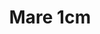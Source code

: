 ---
title: Mare 1cm
date: 
draft: false

# descripcion
description : Argollitas en plata 925 facetadas

materials: Plata 925

color: 

dimensions: 1 cm

code: 01-11-0793

type: "Aros"

categories: []

price: $760,00

price_eftvo: $642,50

# Images
# first image will be shown in the product page
images:
  # - image: "images/path_to_image"
  # La ubicacion de las imagenes es imagenes/Aros/Aros.Argollas/01-11-0793-mare-1cm
  - image: "./images/aros/argollas/01-11-0793-mare-1cm_a.jpg"
  - image: "./images/aros/argollas/01-11-0793-mare-1cm_b.jpg"
---